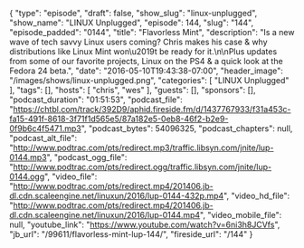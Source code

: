 {
  "type": "episode",
  "draft": false,
  "show_slug": "linux-unplugged",
  "show_name": "LINUX Unplugged",
  "episode": 144,
  "slug": "144",
  "episode_padded": "0144",
  "title": "Flavorless Mint",
  "description": "Is a new wave of tech savvy Linux users coming? Chris makes his case & why distributions like Linux Mint won\u2019t be ready for it.\n\nPlus updates from some of our favorite projects, Linux on the PS4 & a quick look at the Fedora 24 beta.",
  "date": "2016-05-10T19:43:38-07:00",
  "header_image": "/images/shows/linux-unplugged.png",
  "categories": [
    "LINUX Unplugged"
  ],
  "tags": [],
  "hosts": [
    "chris",
    "wes"
  ],
  "guests": [],
  "sponsors": [],
  "podcast_duration": "01:51:53",
  "podcast_file": "https://chtbl.com/track/392D9/aphid.fireside.fm/d/1437767933/f31a453c-fa15-491f-8618-3f71f1d565e5/87a182e5-0eb8-46f2-b2e9-0f9b6c4f5471.mp3",
  "podcast_bytes": 54096325,
  "podcast_chapters": null,
  "podcast_alt_file": "http://www.podtrac.com/pts/redirect.mp3/traffic.libsyn.com/jnite/lup-0144.mp3",
  "podcast_ogg_file": "http://www.podtrac.com/pts/redirect.ogg/traffic.libsyn.com/jnite/lup-0144.ogg",
  "video_file": "http://www.podtrac.com/pts/redirect.mp4/201406.jb-dl.cdn.scaleengine.net/linuxun/2016/lup-0144-432p.mp4",
  "video_hd_file": "http://www.podtrac.com/pts/redirect.mp4/201406.jb-dl.cdn.scaleengine.net/linuxun/2016/lup-0144.mp4",
  "video_mobile_file": null,
  "youtube_link": "https://www.youtube.com/watch?v=6ni3h8JCVfs",
  "jb_url": "/99611/flavorless-mint-lup-144/",
  "fireside_url": "/144"
}

